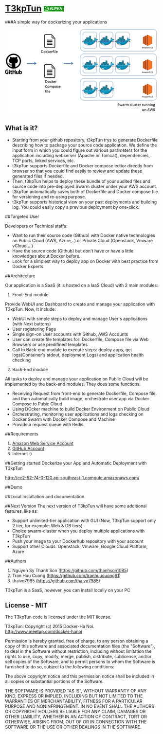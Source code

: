 # [T3kpTun](https://github.com/dockerhn/GHD3/) ![T3kpTun Status](resources/versionstatus.png "Version Status")
###A simple way for dockerizing your applications

![Dockerhanoi Tool](resources/Idea_definition.png "T3kpTun definition")

## What is it?

* Starting from your github repository, t3kpTun trys to generate Dockerfile describing how to package your source code application. We define the input form in which you could figure out various parameters for the application including webserver (Apache or Tomcat), dependencies, TCP ports, linked services, etc. 
* t3kpTun supports Dockerfile and Docker compose editor directly from browser so that you could find easily to review and update these generated files if needed.
* Then, t3kpTun helps to deploy these bundle of your audited files and source code into pre-deployed Swarm cluster under your AWS account.
* t3kpTun automatically saves both of Dockerfile and Docker compose file for versioning and re-using purpose.
* t3kpTun supports historical view on your past deployments and building log. You could easily copy a previous deployment by one-click.

##Targeted User

Developers or Technical staffs:
* Want to run their source code (Github) with Docker native technologies on Public Cloud (AWS, Azure,..) or Private Cloud (Openstack, Vmware vCloud,...)
* Have the source code (Github) but don't have or have a little knowledges about Docker before.
* Look for a simplest way to deploy app on Docker with best practice from Docker Experts

##Architecture

Our application is a SaaS (it is hosted on a IaaS Cloud) with 2 main modules:

1.  Front-End module
   
Provide WebUI and Dashboard to create and manage your application with T3kpTun. Now, It include:
   * WebUI with simple steps to deploy and manage User's applications (with Next buttons)
   * User registering Page
   * Single sign-on User accounts with Github, AWS Accounts
   * User can create file templates for: Dockerfile, Compose file via Web Browsers or use predifined templates 
   * Call to Back-end module to execute steps: deploy apps, get logs(Container's stdout, deployment Logs) and application      health checking

2.  Back-End module

All tasks to deploy and manage your application on Public Cloud will be implemented by the back-end modules. They does some functions:
   * Receiving Request from front-end to generate Dockerfile, Compose file. and then automatically build image, orchestrate user app via Docker Compose to Pubic Cloud
   * Using DOcker machine to build Docker Environment on Public Cloud
   * Orchestrating, monitoring user applications and logs checking on Docker Swarm with Docker Compose and Machine
   * Provide a request queue with Redis

##Requirements

1. [Amazon Web Service Account](https://aws.amazon.com/) 
2. [GitHub Account](https://github.com/) 
3. Internet :)

##Getting started
Dockerize your App and Automatic Deployment with T3kpTun

http://ec2-52-74-0-120.ap-southeast-1.compute.amazonaws.com/

##Demo

##Local Installation and documentation

##Next Version
The next version of T3kpTun will have some additional features, like as:
* Support unlimited-tier application with GUI (Now, T3kpTun support only 2 tier, for example: Web & DB tiers)
* Choice swarm-cluster when you deploy multiple applications with T3kpTun
* Push your image to your Dockerhub repository with your account
* Support other Clouds: Openstack, Vmware, Google Cloud Platform, Azure

##Authors

1. Nguyen Sy Thanh Son (https://github.com/thanhson1085)
2. Tran Huu Cuong (https://github.com/tranhuucuong91)
3. thaivq7985 (https://github.com/thaivq7985)

T3kpTun is a SaaS, however, you can install locally on your PC

## License - MIT

The T3kpTun code is licensed under the MIT license.

T3kpTun: Copyright (c) 2015 Docker-Ha Noi. http://www.meetup.com/docker-hanoi

Permission is hereby granted, free of charge, to any person obtaining a copy
of this software and associated documentation files (the "Software"), to deal
in the Software without restriction, including without limitation the rights
to use, copy, modify, merge, publish, distribute, sublicense, and/or sell
copies of the Software, and to permit persons to whom the Software is
furnished to do so, subject to the following conditions:

The above copyright notice and this permission notice shall be included in
all copies or substantial portions of the Software.

THE SOFTWARE IS PROVIDED "AS IS", WITHOUT WARRANTY OF ANY KIND, EXPRESS OR
IMPLIED, INCLUDING BUT NOT LIMITED TO THE WARRANTIES OF MERCHANTABILITY,
FITNESS FOR A PARTICULAR PURPOSE AND NONINFRINGEMENT. IN NO EVENT SHALL THE
AUTHORS OR COPYRIGHT HOLDERS BE LIABLE FOR ANY CLAIM, DAMAGES OR OTHER
LIABILITY, WHETHER IN AN ACTION OF CONTRACT, TORT OR OTHERWISE, ARISING FROM,
OUT OF OR IN CONNECTION WITH THE SOFTWARE OR THE USE OR OTHER DEALINGS IN
THE SOFTWARE.
